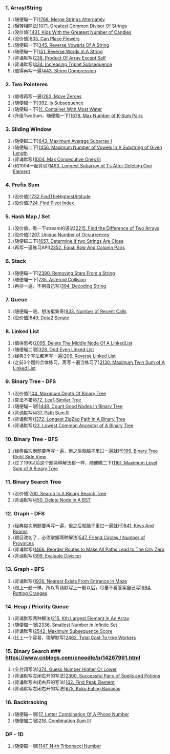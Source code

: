### 1. Array/String

1.  (随便瞄一下)[1768. Merge Strings Alternately](https://github.com/yuchenwang2011/Java-Practice/blob/master/1500-1800/1768.MergeStringsAlternately)
2.  (辗转相除法)[1071. Greatest Common Divisor Of Strings](https://github.com/yuchenwang2011/Java-Practice/blob/master/901-1200/1001-1050/1071.GreatestCommonDivisorOfStrings)
3.  (没价值)[1431. Kids With the Greatest Number of Candies](https://github.com/yuchenwang2011/Java-Practice/blob/master/1200-1500/1400-1450/1431.KidsWithTheGreatestNumberOfCandies)
4.   (没价值)[605. Can Place Flowers](https://github.com/yuchenwang2011/Java-Practice/blob/master/601-900/601-650/605.CanPlaceFlowers)
5.   (随便瞄一下)[345. Reverse Vowerls Of A String](https://github.com/yuchenwang2011/Java-Practice/blob/master/301-600/301-350/345.ReverseVowelsOfAString.java)
6.   (随便瞄一下)[151. Reverse Words In A String](https://github.com/yuchenwang2011/Java-Practice/blob/master/1-300/151-200/151.ReverseWordsInAString.java)
7.   (背诵默写)[238. Product Of Array Except Self](https://github.com/yuchenwang2011/Java-Practice/blob/master/1-300/201-250/238.ProductOfArrayExceptSelf.java)
8.   (背诵默写)[334. Increasing Triplet Subsequence](https://github.com/yuchenwang2011/Java-Practice/blob/master/301-600/301-350/334.IncreasingTripletSubsequence.java)
9.   (值得再写一遍)[443. String Compression](https://github.com/yuchenwang2011/Java-Practice/blob/master/301-600/401-450/443.StringCompression)

### 2. Two Pointeres
1.  (值得再写一遍)[283. Move Zeroes](https://github.com/yuchenwang2011/Java-Practice/blob/master/1-300/251-300/283.MoveZeroes.java)
2.  (随便瞄一下)[392. Is Subsequence](https://github.com/yuchenwang2011/Java-Practice/blob/master/301-600/351-400/392.IsSubsequence)
3.  (随便瞄一下)[11. Container With Most Water](https://github.com/yuchenwang2011/Java-Practice/blob/master/1-300/1-50/11.ContainerWIthMostWater.java)
4.  (升级TwoSum，随便瞄一下)[1679. Max Number of K-Sum Pairs](https://github.com/yuchenwang2011/Java-Practice/blob/master/1500-1800/1650-1700/1679.MaxNumberOfK-SumPairs)

### 3. Sliding Window
1.  (随便瞄二下)[643. Maximum Average Subarray I](https://github.com/yuchenwang2011/Java-Practice/blob/master/601-900/601-650/643.MaximumAverageSubarrayI)
2.  (随便瞄二下)[1456. Maximum Number of Vowels In A Substring of Given Length](https://github.com/yuchenwang2011/Java-Practice/blob/master/1200-1500/1450-1500/1456.MaximumNumberOfVowelsInASubstringOfGivenLength)
3.  (背诵默写)[1004. Max Consecutive Ones III](https://github.com/yuchenwang2011/Java-Practice/blob/master/901-1200/1001-1050/1004.MaxConsecutiveOnesIII)
4.  (和1004一起背诵)[1493. Longest Subarray of 1's After Deleting One Element](https://github.com/yuchenwang2011/Java-Practice/blob/master/1200-1500/1450-1500/1493.LongestSubarrayof1sAfterDeletingOneElement)

### 4. Prefix Sum
1.  (没价值)[1732.FindTheHighestAltitude](https://github.com/yuchenwang2011/Java-Practice/blob/master/1500-1800/1700-1750/1732.FindTheHighestAltitude)
2.  (没价值)[724. Find Pivot Index](https://github.com/yuchenwang2011/Java-Practice/blob/master/601-900/700-750/724.FindPivotIndex)

### 5. Hash Map / Set
1.  (没价值，看一下stream的语法)[2215. Find the Difference of Two Arrays](https://github.com/yuchenwang2011/Java-Practice/blob/master/2100-2400/2200-2250/2215.FindTheDifferenceOfTwoArrays)
2.  (没价值)[1207. Unique Number of Occurrences](https://github.com/yuchenwang2011/Java-Practice/blob/master/1200-1500/1200-1250/1207.UniqueNumberOfOccurrences)
3.  (随便瞄二下)[1657. Determine If two Strings Are Close](https://github.com/yuchenwang2011/Java-Practice/blob/master/1500-1800/1650-1700/1657.DetermineIfTwoStringsAreClose)
4.  (再写一遍练习API)[2352. Equal Row And Column Pairs](https://github.com/yuchenwang2011/Java-Practice/blob/master/2100-2400/2350-2400/2352.EqualRowAndColumnPairs)

### 6. Stack
1.  (随便瞄一下)[2390. Removing Stars From a String](https://github.com/yuchenwang2011/Java-Practice/blob/master/2100-2400/2350-2400/2390.RemovingStarsFromAString)
2.  (随便瞄一下)[735. Asteroid Collision](https://github.com/yuchenwang2011/Java-Practice/blob/master/601-900/700-750/735.AsteroidCollision)
3.  (再抄一遍，不用自己写)[394. Decoding String](https://github.com/yuchenwang2011/Java-Practice/blob/master/301-600/351-400/394.DecodingString)

### 7. Queue
1.  (随便瞄一眼，想法挺新奇)[933. Number of Recent Calls](https://github.com/yuchenwang2011/Java-Practice/blob/master/901-1200/901-950/933.NumberOfRecentCalls)
2.  (没价值)[649. Dota2 Senate](https://github.com/yuchenwang2011/Java-Practice/blob/master/601-900/601-650/649.Dota2Senate)

### 8. Linked List
1.  (值得思考)[2095. Delete The Middle Node Of A LinkedList](https://github.com/yuchenwang2011/Java-Practice/blob/master/1800-2100/2050-2100/2095.DeleteTheMiddleNodeOfALinkedList)
2.  (随便瞄二眼)[328. Odd Even Linked List](https://github.com/yuchenwang2011/Java-Practice/blob/master/301-600/301-350/328.OddEvenLInkedList.java)
3.  (经典3个写法都再写一遍)[206. Reverse Linked List](https://github.com/yuchenwang2011/Java-Practice/blob/master/1-300/201-250/206.ReverseLinkedList.java)
4.  (之前3个题的合体练习，再写一遍当练习了)[2130. Maximum Twin Sum of A Linked List](https://github.com/yuchenwang2011/Java-Practice/blob/master/2100-2400/2100-2150/2130.MaximumTwinSumOfALinkedList)

### 9. Binary Tree - DFS
1.  (没价值)[104. Maximum Depth Of Binary Tree](https://github.com/yuchenwang2011/Java-Practice/blob/master/1-300/101-150/104.MaximumDepthOfBinaryTree.java)
2.  (算法不错)[872. Leaf-Similar Tree](https://github.com/yuchenwang2011/Java-Practice/blob/master/601-900/850-900/872.Leaf-SimilarTrees)
3.  (随便瞄一眼)[1448. Count Good Nodes In Binary Tree](https://github.com/yuchenwang2011/Java-Practice/blob/master/1200-1500/1400-1450/1448.CountGoodNodesInBinaryTree)
4.  (背诵默写)[437. Path Sum III](https://github.com/yuchenwang2011/Java-Practice/blob/master/301-600/401-450/437.PathSumIII)
5.  (背诵默写)[1372. Longest ZigZag Path In A Binary Tree](https://github.com/yuchenwang2011/Java-Practice/blob/master/1200-1500/1350-1400/1372.LongestZigZagPathInABinaryTree)
6.  (背诵默写)[23. Lowest Common Ancestor of A Binary Tree](https://github.com/yuchenwang2011/Java-Practice/blob/master/1-300/201-250/236.LowestCommonAncestorOfABinaryTree.java)

### 10. Binary Tree - BFS
1.  (经典每次刷题要再写一遍，但之后就脑子里过一遍就行)[199. Binary Tree Right Side View](https://github.com/yuchenwang2011/Java-Practice/blob/master/1-300/151-200/199.BinaryTreeRightSideView.java)
2.  (过了199以后这个题两种解法都一样，随便瞄二下)[1161. Maximum Level Sum of A Binary Tree](https://github.com/yuchenwang2011/Java-Practice/blob/master/901-1200/1150-1200/1161.MaximumLevelSumOfABinaryTree.java)

### 11. Binary Search Tree
1.  (没价值)[700. Search In A Binary Search Tree](https://github.com/yuchenwang2011/Java-Practice/blob/master/601-900/700-750/700.SearchInABinarySearchTree)
2.  (背诵默写)[450. Delete Node In A BST](https://github.com/yuchenwang2011/Java-Practice/blob/master/301-600/401-450/450.DeleteNodeInABST.java)

### 12. Graph - DFS
1.  (经典每次刷题要再写一遍，但之后就脑子里过一遍就行)[841. Keys And Rooms](https://github.com/yuchenwang2011/Java-Practice/blob/master/601-900/800-850/841.KeysAndRooms)
2.  (题目改名了，必须掌握两种解法)[547. Friend Circles / Number of Provinces](https://github.com/yuchenwang2011/Java-Practice/blob/master/301-600/501-550/547.FriendCircles.java)
3.  (背诵默写)[1466. Reorder Routes to Make All Paths Lead to The City Zero](https://github.com/yuchenwang2011/Java-Practice/blob/master/1200-1500/1450-1500/1466.ReorderRoutesToMakeAllPathsLeadToTheCityZero)
4.  (背诵默写)[399. Evaluate Division](https://github.com/yuchenwang2011/Java-Practice/blob/master/301-600/351-400/399.EvaluateDivision.java)

### 13. Graph - BFS
1.  (背诵默写)[1926. Nearest Exists From Entrance In Maze](https://github.com/yuchenwang2011/Java-Practice/blob/master/1800-2100/1900-1950/1926.NearestExistFromEntranceInMaze)
2.  (跟上一题一样，所以背诵默写上一题以后，尽量不看答案自己写)[994. Rotting Oranges](https://github.com/yuchenwang2011/Java-Practice/blob/master/901-1200/950-1000/994.RottingOranges.java)

### 14. Heap / Priority Queue
1.  (背诵默写两种解法)[215. Kth Largest Element In An Array](https://github.com/yuchenwang2011/Java-Practice/blob/master/1-300/201-250/215.KthLargestElementInAnArray.java)
2.  (随便瞄一眼)[2336. Smallest Number in Infinite Set](https://github.com/yuchenwang2011/Java-Practice/blob/master/2100-2400/2300-2350/2336.SmallestNumberInInfiniteSet)
3.  (背诵默写)[2542. Maximum Subsequence Score](https://github.com/yuchenwang2011/Java-Practice/blob/master/2400-2700/2500-2550/2542.MaximumSubsequenceScore)
4.  (比上一个容易，理解默写)[2462. Total Cost To Hire Workers](https://github.com/yuchenwang2011/Java-Practice/blob/master/2400-2700/2400-2450/2462.TotalCostToHireKWorkers)

### 15. Binary Search ### https://www.cnblogs.com/cnoodle/p/14267991.html
1. (全封闭写法)[374. Guess Number Higher Or Lower](https://github.com/yuchenwang2011/Java-Practice/blob/master/301-600/351-400/374.GuessNumberHigherOrLower)
2. (背诵默写左闭右开的写法)[2300. Successful Pairs of Spells and Potions](https://github.com/yuchenwang2011/Java-Practice/blob/master/2100-2400/2300-2350/2300.SuccessfulPairsOfSpellsAndPotions)
3. (背诵默写左闭右开的写法)[162. Find Peak Element](https://github.com/yuchenwang2011/Java-Practice/blob/master/1-300/151-200/162.FindPeakElement.java)
4. (背诵默写左闭右开的写法)[875. Koko Eating Bananas](https://github.com/yuchenwang2011/Java-Practice/blob/master/601-900/850-900/875.KokoEatingBananas)

### 16. Backtracking ###
1. (随便瞄一眼)[17. Letter Combination Of A Phone Number](https://github.com/yuchenwang2011/Java-Practice/blob/master/1-300/1-50/17.LetterCombinationsOfAPhoneNumber.java)
2. (随便瞄二眼)[216. Combination Sum III](https://github.com/yuchenwang2011/Java-Practice/blob/master/1-300/201-250/216.CombinationSumIII.java)

### DP - 1D ###
1. (随便瞄一眼)[1147. N-th Tribonacci Number](https://github.com/yuchenwang2011/Java-Practice/blob/master/901-1200/1100-1150/1137.N-thTribonacciNumber)
